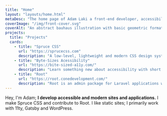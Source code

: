```yaml
---
title: "Home"
layout: "layouts/home.html"
metaDesc: "The home page of Adam Laki a front-end developer, accessibility specialist."
coverImage: "/img/front-cover.svg"
coverAlt: "An abstract bauhaus illustration with basic geometric formations."
projects:
  title: "Projects"
  cards:
    - title: "Spruce CSS"
      url: "https://sprucecss.com"
      description: "A low-level, lightweight and modern CSS design system, authoring tool built on Sass."
    - title: "Byte-Sizes Acessibility"
      url: "https://bite-sized-a11y.com/"
      description: "Learn something new about accessibility with short and solid articles (less than 150 words)."
    - title: "Root"
      url: "https://root.conedevelopment.com/"
      description: "Root is an admin package for Laravel applications with extension support."
---
```


Hey, I'm Adam; **I develop accessible and modern sites and applications.** I make Spruce CSS and contribute to Root. I like static sites; I primarily work with 11ty, Gatsby and WordPress.
